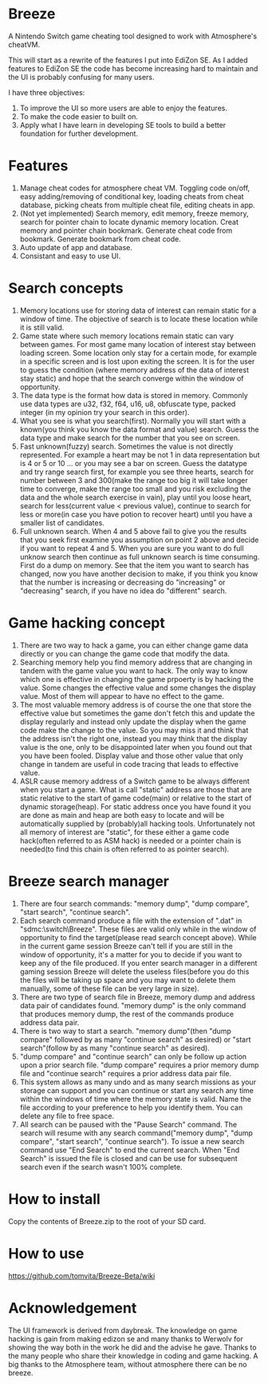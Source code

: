 # Breeze
A Nintendo Switch game cheating tool designed to work with Atmosphere's cheatVM.

This will start as a rewrite of the features I put into EdiZon SE. As I added features to EdiZon SE the code has become increasing hard to maintain and the UI is probably confusing for many users.

I have three objectives: 

1. To improve the UI so more users are able to enjoy the features. 
2. To make the code easier to built on.
3. Apply what I have learn in developing SE tools to build a better foundation for further development. 

# Features 
1. Manage cheat codes for atmosphere cheat VM. Toggling code on/off, easy adding/removing of conditional key, loading cheats from cheat database, picking cheats from multiple cheat file, editing cheats in app.
2. (Not yet implemented) Search memory, edit memory, freeze memory, search for pointer chain to locate dynamic memory location. Creat memory and pointer chain bookmark. Generate cheat code from bookmark. Generate bookmark from cheat code.
3. Auto update of app and database. 
4. Consistant and easy to use UI.

# Search concepts
1. Memory locations use for storing data of interest can remain static for a window of time. The objective of search is to locate these location while it is still valid.
2. Game state where such memory locations remain static can vary between games. For most game many location of interest stay between loading screen. Some location only stay for a certain mode, for example in a specific screen and is lost upon exiting the screen. It is for the user to guess the condition (where memory address of the data of interest stay static) and hope that the search converge within the window of opportunity.
3. The data type is the format how data is stored in memory. Commonly use data types are u32, f32, f64, u16, u8, obfuscate type, packed integer (in my opinion try your search in this order). 
4. What you see is what you search(first). Normally you will start with a known(you think you know the data format and value) search. Guess the data type and make search for the number that you see on screen. 
5. Fast unknown(fuzzy) search. Sometimes the value is not directly represented. For example a heart may be not 1 in data representation but is 4 or 5 or 10 ... or you may see a bar on screen. Guess the datatype and try range search first, for example you see three hearts, search for number between 3 and 300(make the range too big it will take longer time to converge, make the range too small and you risk excluding the data and the whole search exercise in vain), play until you loose heart, search for less(current value < previous value), continue to search for less or more(in case you have potion to recover heart) until you have a smaller list of candidates.
6. Full unknown search. When 4 and 5 above fail to give you the results that you seek first examine you assumption on point 2 above and decide if you want to repeat 4 and 5. When you are sure you want to do full unknow search then continue as full unknown search is time consuming. First do a dump on memory. See that the item you want to search has changed, now you have another decision to make, if you think you know that the number is increasing or decreasing do "increasing" or "decreasing" search, if you have no idea do "different" search.

# Game hacking concept
1. There are two way to hack a game, you can either change game data directly or you can change the game code that modify the data.
2. Searching memory help you find memory address that are changing in tandem with the game value you want to hack. The only way to know which one is effective in changing the game prpoerty is by hacking the value. Some changes the effective value and some changes the display value. Most of them will appear to have no effect to the game. 
3. The most valuable memory address is of course the one that store the effective value but sometimes the game don't fetch this and update the display regularly and instead only update the display when the game code make the change to the value. So you may miss it and think that the address isn't the right one, instead you may think that the display value is the one, only to be disappointed later when you found out that you have been fooled. Display value and those other value that only change in tandem are useful in code tracing that leads to effective value.
4. ASLR cause memory address of a Switch game to be always different when you start a game. What is call "static" address are those that are static relative to the start of game code(main) or relative to the start of dynamic storage(heap). For static address once you have found it you are done as main and heap are both easy to locate and will be automatically supplied by (probably)all hacking tools. Unfortunately not all memory of interest are "static", for these either a game code hack(often referred to as ASM hack) is needed or a pointer chain is needed(to find this chain is often referred to as pointer search). 

# Breeze search manager
1. There are four search commands: "memory dump", "dump compare", "start search", "continue search".
2. Each search command produce a file with the extension of ".dat" in "sdmc:\switch\Breeze\". These files are valid only while in the window of opportunity to find the target(please read search concept above). While in the current game session Breeze can't tell if you are still in the window of opportunity, it's a matter for you to decide if you want to keep any of the file produced. If you enter search manager in a different gaming session Breeze will delete the useless files(before you do this the files will be taking up space and you may want to delete them manually, some of these file can be very large in size). 
3. There are two type of search file in Breeze, memory dump and address data pair of candidates found. "memory dump" is the only command that produces memory dump, the rest of the commands produce address data pair.
4. There is two way to start a search. "memory dump"(then "dump compare" followed by as many "continue search" as desired) or "start search"(follow by as many "continue search" as desired). 
5. "dump compare" and "continue search" can only be follow up action upon a prior search file. "dump compare" requires a prior memory dump file and "continue search" requires a prior address data pair file. 
6. This system allows as many undo and as many search missions as your storage can support and you can continue or start any search any time within the windows of time where the memory state is valid. Name the file according to your preference to help you identify them. You can delete any file to free space. 
7. All search can be paused with the "Pause Search" command. The search will resume with any search command("memory dump", "dump compare", "start search", "continue search"). To issue a new search command use "End Search" to end the current search. When "End Search" is issued the file is closed and can be use for subsequent search even if the search wasn't 100% complete.  

# How to install
Copy the contents of Breeze.zip to the root of your SD card.

# How to use
https://github.com/tomvita/Breeze-Beta/wiki

# Acknowledgement
The UI framework is derived from daybreak.
The knowledge on game hacking is gain from making edizon se and many thanks to Werwolv for showing the way both in the work he did and the advise he gave. 
Thanks to the many people who share their knowledge in coding and game hacking. A big thanks to the Atmosphere team, without atmosphere there can be no breeze. 

